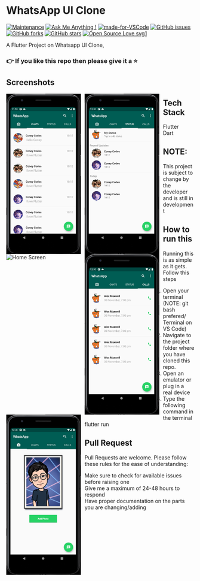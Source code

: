 # WhatsApp UI Clone
 
[![Maintenance](https://img.shields.io/badge/Maintained%3F-yes-green.svg)](https://GitHub.com/Naereen/StrapDown.js/graphs/commit-activity) [![Ask Me Anything !](https://img.shields.io/badge/Ask%20me-anything-1abc9c.svg)](https://GitHub.com/Naereen/ama) [![made-for-VSCode](https://img.shields.io/badge/Made%20for-VSCode-1f425f.svg)](https://code.visualstudio.com/) [![GitHub issues](https://img.shields.io/github/issues/Coney484/WhatsApp-UI-Clone.svg)](https://github.com/Coney484/WhatsApp-UI-Clone/issues) [![GitHub forks](https://img.shields.io/github/forks/Coney484/WhatsApp-UI-Clone.svg)](https://github.com/Coney484/WhatsApp-UI-Clone/network) [![GitHub stars](https://img.shields.io/github/stars/Coney484/WhatsApp-UI-Clone.svg)](https://github.com/Coney484/WhatsApp-UI-Clone/stargazers) [![Open Source Love svg1](https://badges.frapsoft.com/os/v1/open-source.svg?v=103)](https://github.com/ellerbrock/open-source-badges/) 

A Flutter Project on Whatsapp UI Clone, 


### 👉 If you like this repo then please give it a ⭐️

## Screenshots
<img src="images/1.png"
     alt="Home Screen"
     style="float: left; margin-right: 10px;"
     width="200"/> <img src="images/2.png" 
     alt="Home Screen"
     style="float: left; margin-right: 10px;"
     width="200"/> <img src="images/whatsappuigif.gif"
     alt="Home Screen"
     style="float: left; margin-right: 10px;"
     width="200"/> <img src="images/3.png"
     alt="Home Screen"
     style="float: left; margin-right: 10px;"
     width="200"/> <img src="images/4.png"
     alt="Home Screen"
     style="float: left; margin-right: 10px;"
     width="200"/>

## Tech Stack
- Flutter
- Dart


## NOTE:
This project is subject to change by the developer and is still in development
## How to run this
Running this is as simple as it gets. Follow this steps
1. Open your terminal (NOTE: git bash prefered/ Terminal on VS Code)
2. Navigate to the project folder where you have cloned this repo.
3. Open an emulator or plug in a real device
4. Type the following command in the terminal 
     flutter run
     
## Pull Request
Pull Requests are welcome. Please follow these rules for the ease of understanding:
* Make sure to check for available issues before raising one
* Give me a maximum of 24-48 hours to respond
* Have proper documentation on the parts you are changing/adding


